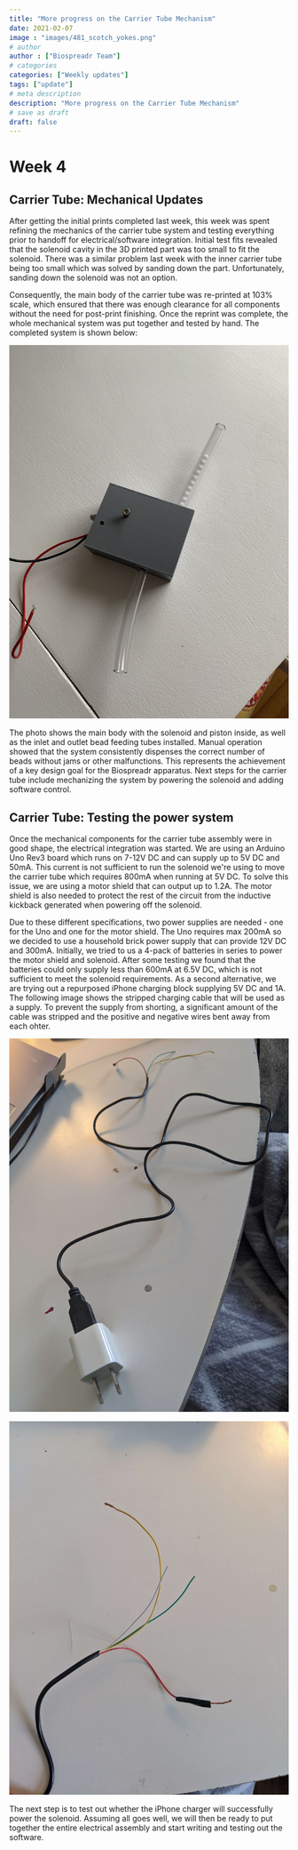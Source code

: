 ```yaml
---
title: "More progress on the Carrier Tube Mechanism"
date: 2021-02-07
image : "images/481_scotch_yokes.png"
# author
author : ["Biospreadr Team"]
# categories
categories: ["Weekly updates"]
tags: ["update"]
# meta description
description: "More progress on the Carrier Tube Mechanism"
# save as draft
draft: false
---
```


# Week 4

## Carrier Tube: Mechanical Updates
After getting the initial prints completed last week, this week was spent refining the mechanics of the carrier tube system and testing everything prior to handoff for electrical/software integration. Initial test fits revealed that the solenoid cavity in the 3D printed part was too small to fit the solenoid. There was a similar problem last week with the inner carrier tube being too small which was solved by sanding down the part. Unfortunately, sanding down the solenoid was not an option.
 
Consequently, the main body of the carrier tube was re-printed at 103% scale, which ensured that there was enough clearance for all components without the need for post-print finishing. Once the reprint was complete, the whole mechanical system was put together and tested by hand. The completed system is shown below:
 
![Carrier Tube Mockup](/images/wk2-carrier-tube-mockup.jpg)
 
The photo shows the main body with the solenoid and piston inside, as well as the inlet and outlet bead feeding tubes installed. Manual operation showed that the system consistently dispenses the correct number of beads without jams or other malfunctions. This represents the achievement of a key design goal for the Biospreadr apparatus.
Next steps for the carrier tube include mechanizing the system by powering the solenoid and adding software control.

## Carrier Tube: Testing the power system

Once the mechanical components for the carrier tube assembly were in good shape, the electrical integration was started. We are using an Arduino Uno Rev3 board which runs on 7-12V DC and can supply up to 5V DC and 50mA. This current is not sufficient to run the solenoid we're using to move the carrier tube which requires 800mA when running at 5V DC. To solve this issue, we are using a motor shield that can output up to 1.2A. The motor shield is also needed to protect the rest of the circuit from the inductive kickback generated when powering off the solenoid.

Due to these different specifications, two power supplies are needed - one for the Uno and one for the motor shield. The Uno requires max 200mA so we decided to use a household brick power supply that can provide 12V DC and 300mA. Initially, we tried to us a 4-pack of batteries in series to power the motor shield and solenoid. After some testing we found that the batteries could only supply less than 600mA at 6.5V DC, which is not sufficient to meet the solenoid requirements. As a second alternative, we are trying out a repurposed iPhone charging block supplying 5V DC and 1A. The following image shows the stripped charging cable that will be used as a supply. To prevent the supply from shorting, a significant amount of the cable was stripped and the positive and negative wires bent away from each ohter. 

![DIY iPhone charger](/images/wk2-diy-supply.jpg)

![DIY iPhone charger (1)](/images/wk2-diy-supply-2.jpg)

The next step is to test out whether the iPhone charger will successfully power the solenoid. Assuming all goes well, we will then be ready to put together the entire electrical assembly and start writing and testing out the software.
